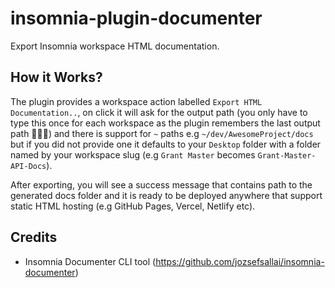 # insomnia-plugin-documenter

Export Insomnia workspace HTML documentation.

## How it Works?

The plugin provides a workspace action labelled `Export HTML Documentation..`, on click it will ask for the output path (you only have to type this once for each workspace as the plugin remembers the last output path 🤭🤭🤭) and there is support for `~` paths e.g `~/dev/AwesomeProject/docs` but if you did not provide one it defaults to your `Desktop` folder with a folder named by your workspace slug (e.g `Grant Master` becomes `Grant-Master-API-Docs`).

After exporting, you will see a success message that contains path to the generated docs folder and it is ready to be deployed anywhere that support static HTML hosting (e.g GitHub Pages, Vercel, Netlify etc).

## Credits

- Insomnia Documenter CLI tool (https://github.com/jozsefsallai/insomnia-documenter)
